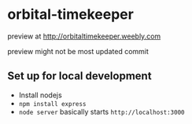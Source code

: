 # orbital-timekeeper
preview at http://orbitaltimekeeper.weebly.com

preview might not be most updated commit

## Set up for local development

* Install nodejs
* `npm install express`
* `node server` basically starts `http://localhost:3000`
